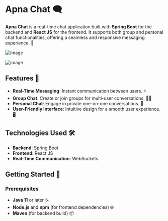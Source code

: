# Apna Chat 🗨️

**Apna Chat** is a real-time chat application built with **Spring Boot** for the backend and **React JS** for the frontend. It supports both group and personal chat functionalities, offering a seamless and responsive messaging experience. 🚀

![image](https://github.com/user-attachments/assets/b13891af-ae55-47f6-afc1-b2ad16beec97)

![image](https://github.com/user-attachments/assets/5ebae48e-fbce-4022-89fb-670ff8707b61)

## Features 🌟

- **Real-Time Messaging**: Instant communication between users. ⚡
- **Group Chat**: Create or join groups for multi-user conversations. 👫👬
- **Personal Chat**: Engage in private one-on-one conversations. 💬
- **User-Friendly Interface**: Intuitive design for a smooth user experience. 🖥️

## Technologies Used 🛠️

- **Backend**: Spring Boot
- **Frontend**: React JS
- **Real-Time Communication**: WebSockets

## Getting Started 🚀

### Prerequisites

- **Java 11** or later ☕
- **Node.js** and **npm** (for frontend dependencies) 🌐
- **Maven** (for backend build) 📦

